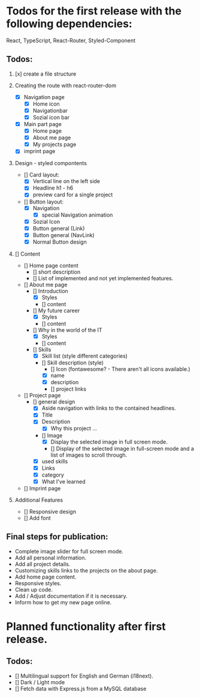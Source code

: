 # Todos for the first release with the following dependencies:

React, TypeScript, React-Router, Styled-Component

## Todos:

1.  [x] create a file structure

2.  Creating the route with react-router-dom

    - [x] Navigation page
      - [x] Home icon
      - [x] Navigationbar
      - [x] Sozial icon bar
    - [x] Main part page
      - [x] Home page
      - [x] About me page
      - [x] My projects page
    - [x] imprint page

3.  Design - styled compontents

    - [] Card layout:
      - [x] Vertical line on the left side
      - [x] Headline h1 - h6
      - [x] preview card for a single project
    - [] Button layout:
      - [x] Navigation
        - [x] special Navigation animation
      - [x] Sozial Icon
      - [x] Button general (Link)
      - [x] Button general (NavLink)
      - [x] Normal Button design

4.  [] Content

    - [] Home page content
      - [] short description
      - [] List of implemented and not yet implemented features.
    - [] About me page
      - [] Introduction
        - [x] Styles
        - [] content
      - [] My future career
        - [x] Styles
        - [] content
      - [] Why in the world of the IT
        - [x] Styles
        - [] content
      - [] Skills
        - [x] Skill list (style different categories)
        - [] Skill description (style)
          - [] Icon (fontawesome? - There aren't all icons available.)
          - [x] name
          - [x] description
          - [] project links
    - [] Project page
      - [] general design
        - [x] Aside navigation with links to the contained headlines.
        - [x] Title
        - [x] Description
          - [x] Why this project ...
        - [] Image
          - [x] Display the selected image in full screen mode.
          - [] Display of the selected image in full-screen mode and a list of images to scroll through.
        - [x] used skills
        - [x] Links
        - [x] category
        - [x] What I've learned
    - [] Imprint page

5.  Additional Features

    - [] Responsive design
    - [] Add font

## Final steps for publication:

- Complete image slider for full screen mode.
- Add all personal information.
- Add all project details.
- Customizing skills links to the projects on the about page.
- Add home page content.
- Responsive styles.
- Clean up code.
- Add / Adjust documentation if it is necessary.
- Inform how to get my new page online.

# Planned functionality after first release.

## Todos:

- [] Multilingual support for English and German (i18next).
- [] Dark / Light mode
- [] Fetch data with Express.js from a MySQL database
